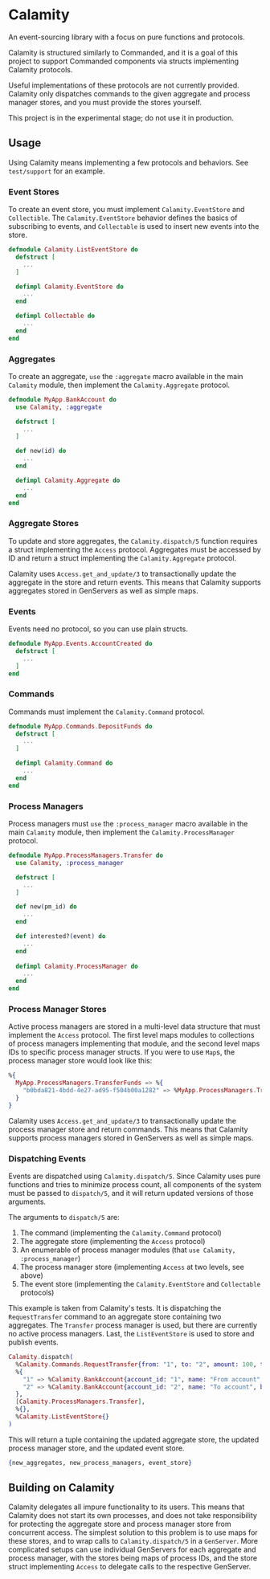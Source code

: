 # Calamity

An event-sourcing library with a focus on pure functions and protocols.

Calamity is structured similarly to Commanded,
and it is a goal of this project to support Commanded components via structs implementing Calamity protocols.

Useful implementations of these protocols are not currently provided.
Calamity only dispatches commands to the given aggregate and process manager stores,
and you must provide the stores yourself.

This project is in the experimental stage; do not use it in production.

## Usage

Using Calamity means implementing a few protocols and behaviors.
See `test/support` for an example.

### Event Stores

To create an event store, you must implement `Calamity.EventStore` and `Collectible`.
The `Calamity.EventStore` behavior defines the basics of subscribing to events,
and `Collectable` is used to insert new events into the store.

```elixir
defmodule Calamity.ListEventStore do
  defstruct [
    ...
  ]

  defimpl Calamity.EventStore do
    ...
  end

  defimpl Collectable do
    ...
  end
end
```
### Aggregates

To create an aggregate, `use` the `:aggregate` macro available in the main `Calamity` module,
then implement the `Calamity.Aggregate` protocol.

```elixir
defmodule MyApp.BankAccount do
  use Calamity, :aggregate

  defstruct [
    ...
  ]

  def new(id) do
    ...
  end

  defimpl Calamity.Aggregate do
    ...
  end
end
```

### Aggregate Stores

To update and store aggregates, the `Calamity.dispatch/5` function requires a struct implementing the `Access` protocol.
Aggregates must be accessed by ID and return a struct implementing the `Calamity.Aggregate` protocol.

Calamity uses `Access.get_and_update/3` to transactionally update the aggregate in the store and return events.
This means that Calamity supports aggregates stored in GenServers as well as simple maps.

### Events

Events need no protocol, so you can use plain structs.

```elixir
defmodule MyApp.Events.AccountCreated do
  defstruct [
    ...
  ]
end
```

### Commands

Commands must implement the `Calamity.Command` protocol.

```elixir
defmodule MyApp.Commands.DepositFunds do
  defstruct [
    ...
  ]

  defimpl Calamity.Command do
    ...
  end
end
```

### Process Managers

Process managers must `use` the `:process_manager` macro available in the main `Calamity` module,
then implement the `Calamity.ProcessManager` protocol.

```elixir
defmodule MyApp.ProcessManagers.Transfer do
  use Calamity, :process_manager

  defstruct [
    ...
  ]

  def new(pm_id) do
    ...
  end

  def interested?(event) do
    ...
  end
  
  defimpl Calamity.ProcessManager do
    ...
  end
end
```

### Process Manager Stores

Active process managers are stored in a multi-level data structure that must implement the `Access` protocol.
The first level maps modules to collections of process managers implementing that module,
and the second level maps IDs to specific process manager structs.
If you were to use `Map`s, the process manager store would look like this:

```elixir
%{
  MyApp.ProcessManagers.TransferFunds => %{
    "b0bda821-4bdd-4e27-ad95-f504b00a1282" => %MyApp.ProcessManagers.TransferFunds{id: ...}
  }
}
```

Calamity uses `Access.get_and_update/3` to transactionally update the process manager store and return commands.
This means that Calamity supports process managers stored in GenServers as well as simple maps.

### Dispatching Events

Events are dispatched using `Calamity.dispatch/5`.
Since Calamity uses pure functions and tries to minimize process count,
all components of the system must be passed to `dispatch/5`,
and it will return updated versions of those arguments.

The arguments to `dispatch/5` are:

1. The command (implementing the `Calamity.Command` protocol)
1. The aggregate store (implementing the `Access` protocol)
1. An enumerable of process manager modules (that `use Calamity, :process_manager`)
1. The process manager store (implementing `Access` at two levels, see above)
1. The event store (implementing the `Calamity.EventStore` and `Collectable` protocols)

This example is taken from Calamity's tests.
It is dispatching the `RequestTransfer` command to an aggregate store containing two aggregates.
The `Transfer` process manager is used, but there are currently no active process managers.
Last, the `ListEventStore` is used to store and publish events.

```elixir
Calamity.dispatch(
  %Calamity.Commands.RequestTransfer{from: "1", to: "2", amount: 100, transfer_id: "asdfasdfasdf"},
  %{
    "1" => %Calamity.BankAccount{account_id: "1", name: "From account", balance: 100},
    "2" => %Calamity.BankAccount{account_id: "2", name: "To account", balance: 0}
  },
  [Calamity.ProcessManagers.Transfer],
  %{},
  %Calamity.ListEventStore{}
)
```

This will return a tuple containing the updated aggregate store, the updated process manager store, and the updated event store.

```elixir
{new_aggregates, new_process_managers, event_store}
```

## Building on Calamity

Calamity delegates all impure functionality to its users.
This means that Calamity does not start its own processes, and does not take responsibility for protecting the aggregate store and process manager store from concurrent access.
The simplest solution to this problem is to use maps for these stores,
and to wrap calls to `Calamity.dispatch/5` in a `GenServer`.
More complicated setups can use individual GenServers for each aggregate and process manager,
with the stores being maps of process IDs,
and the store struct implementing `Access` to delegate calls to the respective GenServer.
